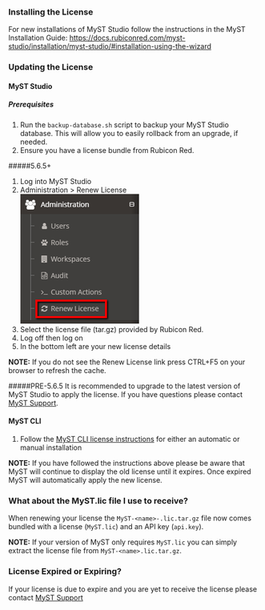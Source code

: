 ### Installing the License
For new installations of MyST Studio follow the instructions in the MyST Installation Guide:
https://docs.rubiconred.com/myst-studio/installation/myst-studio/#installation-using-the-wizard

### Updating the License
#### MyST Studio
##### Prerequisites
1. Run the `backup-database.sh` script to backup your MyST Studio database. This will allow you to easily rollback from an upgrade, if needed.
2. Ensure you have a license bundle from Rubicon Red.

#####5.6.5+
1. Log into MyST Studio
1. Administration > Renew License<br>![](img/myst-license-renew-license.png)
1. Select the license file (tar.gz) provided by Rubicon Red.
1. Log off then log on
1. In the bottom left are your new license details

**NOTE:** If you do not see the Renew License link press CTRL+F5 on your browser to refresh the cache.

#####PRE-5.6.5
It is recommended to upgrade to the latest version of MyST Studio to apply the license. If you have questions please contact [MyST Support](mailto:myst.support@rubiconred.com "myst.support@rubiconred.com").

#### MyST CLI
1. Follow the [MyST CLI license instructions](https://myst.rubiconred.com/webhelp/myst-cli-user-guide-5.6.0.0/index.html#install_myst_update_license.html) for either an automatic or manual installation

**NOTE:** If you have followed the instructions above please be aware that MyST will continue to display the old license until it expires. Once expired MyST will automatically apply the new license.

### What about the MyST.lic file I use to receive?
When renewing your license the `MyST-<name>-.lic.tar.gz` file now comes bundled with a license (`MyST.lic`) and an API key (`api.key`).

**NOTE:** If your version of MyST only requires `MyST.lic` you can simply extract the license file from `MyST-<name>.lic.tar.gz`.

### License Expired or Expiring?
If your license is due to expire and you are yet to receive the license please contact [MyST Support](mailto:myst.support@rubiconred.com "myst.support@rubiconred.com")
